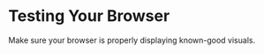 [//]: <> (Author: Michael Smith)
[//]: <> (Date: May 25, 2020)
[//]: <> (links from: N/A)

# Testing Your Browser
Make sure your browser is properly displaying known-good visuals.